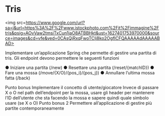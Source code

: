 # Tris
<img src=https://www.google.com/url?sa=i&url=https%3A%2F%2Fwww.istockphoto.com%2Fit%2Fimmagine%2Ftris&psig=AOvVaw2tmsiTxCun1jaO8ATBBHkt&ust=1627401753970000&source=images&cd=vfe&ved=0CAsQjRxqFwoTCIj8ko2OgfICFQAAAAAdAAAAABAD> 

Implementare un’applicazione Spring che permette di gestire una partita di tris.
Gli endpoint devono permettere le seguenti funzioni

● Iniziare una partita (/new)
● Resettare una partita (/reset/{matchID})
● Fare una mossa (/move/{X/O}/{pos_i}/{pos_j})
● Annullare l’ultima mossa fatta (/back)



Punto bonus
Implementare il concetto di utente/giocatore
Invece di passare X o O nel path dell’endpoint per la mossa, usare gli header per mantenere l’ID
dell’utente che sta facendo la mossa e sapere quindi quale simbolo usare (se X o O)
Punto bonus 2
Permettere all’applicazione di gestire più partite contemporaneamente
 

